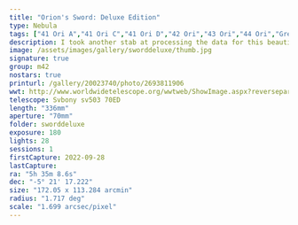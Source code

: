 ```yaml
---
title: "Orion's Sword: Deluxe Edition"
type: Nebula
tags: ["41 Ori A","41 Ori C","41 Ori D","42 Ori","43 Ori","44 Ori","Great Orion Nebula","IC420","Lower Sword","M42","M43","Mairan's Nebula","NGC1973","NGC1975","NGC1976","NGC1977","NGC1980","NGC1981","NGC1982","Orion Nebula","The star 45 Ori","The star Hatysa (ι Ori)","The star Mizan Batil I (c Ori)","The star Mizan Batil II (θ2 Ori)","The star Trapezium (θ1 Ori A)","The star θ1 Ori C","The star θ1 Ori D","Upper Sword","the Running Man Nebula"]
description: I took another stab at processing the data for this beautiful area of the sky and was not disappointed!
image: /assets/images/gallery/sworddeluxe/thumb.jpg
signature: true
group: m42
nostars: true
printurl: /gallery/20023740/photo/2693811906
wwt: http://www.worldwidetelescope.org/wwtweb/ShowImage.aspx?reverseparity=False&scale=1.699258&name=sworddeluxe.jpg&imageurl=https://deepskyworkflows.com/assets/images/gallery/sworddeluxe/thumb.jpg&credits=Jeremy+Likness+at+DeepSkyWorkflows.com&creditsUrl=&ra=83.811170&dec=-4.955250&x=2194.3&y=1918.2&rotation=88.12&thumb=https://deepskyworkflows.com/assets/images/gallery/sworddeluxe/thumb.jpg
telescope: Svbony sv503 70ED
length: "336mm"
aperture: "70mm"
folder: sworddeluxe
exposure: 180
lights: 28
sessions: 1
firstCapture: 2022-09-28 
lastCapture:
ra: "5h 35m 8.6s"
dec: "-5° 21' 17.222"
size: "172.05 x 113.284 arcmin"
radius: "1.717 deg"
scale: "1.699 arcsec/pixel"
---
```

